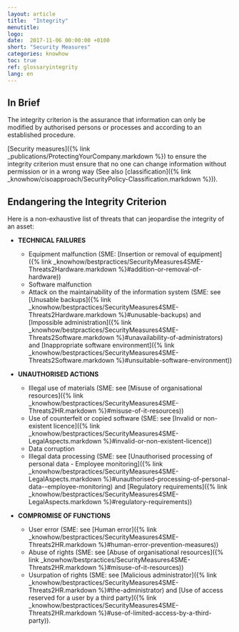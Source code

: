 ```yaml
---
layout: article
title:  "Integrity"
menutitle:
logo:
date:  2017-11-06 00:00:00 +0100
short: "Security Measures"
categories: knowhow
toc: true
ref: glossaryintegrity
lang: en
---
```


## In Brief

The integrity criterion is the assurance that information can only be modified by authorised persons or processes and according to an established procedure. 

[Security measures]({% link _publications/ProtectingYourCompany.markdown %}) to ensure the integrity criterion must ensure that no one can change information without permission or in a wrong way (See also [classification]({% link _knowhow/cisoapproach/SecurityPolicy-Classification.markdown %})).

## Endangering the Integrity Criterion

Here is a non-exhaustive list of threats that can jeopardise the integrity of an asset:

* **TECHNICAL FAILURES**
  * Equipment malfunction (SME: [Insertion or removal of equipment]({% link _knowhow/bestpractices/SecurityMeasures4SME-Threats2Hardware.markdown %}#addition-or-removal-of-hardware))
  * Software malfunction
  * Attack on the maintainability of the information system (SME: see [Unusable backups]({% link _knowhow/bestpractices/SecurityMeasures4SME-Threats2Hardware.markdown %}#unusable-backups) and [Impossible administration]({% link _knowhow/bestpractices/SecurityMeasures4SME-Threats2Software.markdown %}#unavailability-of-administrators) and [Inappropriate software environment]({% link _knowhow/bestpractices/SecurityMeasures4SME-Threats2Software.markdown %}#unsuitable-software-environment))

* **UNAUTHORISED ACTIONS**
  * Illegal use of materials (SME: see [Misuse of organisational resources]({% link _knowhow/bestpractices/SecurityMeasures4SME-Threats2HR.markdown %}#misuse-of-it-resources))
  * Use of counterfeit or copied software (SME: see [Invalid or non-existent licence]({% link _knowhow/bestpractices/SecurityMeasures4SME-LegalAspects.markdown %}#invalid-or-non-existent-licence))
  * Data corruption
  * Illegal data processing (SME: see [Unauthorised processing of personal data - Employee monitoring]({% link _knowhow/bestpractices/SecurityMeasures4SME-LegalAspects.markdown %}#unauthorised-processing-of-personal-data--employee-monitoring) and [Regulatory requirements]({% link _knowhow/bestpractices/SecurityMeasures4SME-LegalAspects.markdown %}#regulatory-requirements))

* **COMPROMISE OF FUNCTIONS**
  * User error (SME: see [Human error]({% link _knowhow/bestpractices/SecurityMeasures4SME-Threats2HR.markdown %}#human-error-prevention-measures))
  * Abuse of rights (SME: see [Abuse of organisational resources]({% link _knowhow/bestpractices/SecurityMeasures4SME-Threats2HR.markdown %}#misuse-of-it-resources))
  * Usurpation of rights (SME: see [Malicious administrator]({% link _knowhow/bestpractices/SecurityMeasures4SME-Threats2HR.markdown %}#the-administrator)  and [Use of access reserved for a user by a third party]({% link _knowhow/bestpractices/SecurityMeasures4SME-Threats2HR.markdown %}#use-of-limited-access-by-a-third-party)).
